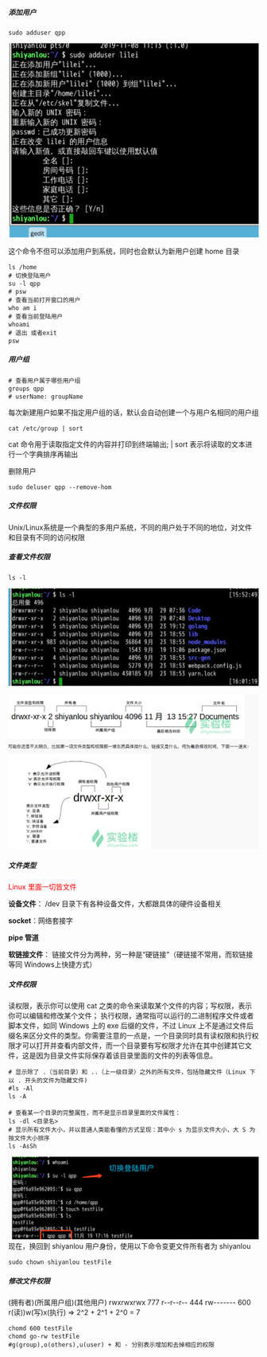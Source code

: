<!--
 * @Author: shouxie
 * @Date: 2019-11-08 11:16:30
 * @Description: 
 -->
 ##### 添加用户
```shell
sudo adduser qpp
```

![linux-adduser](./assets/linux-adduser.jpg)

这个命令不但可以添加用户到系统，同时也会默认为新用户创建 home 目录
```shell
ls /home
# 切换登陆用户
su -l qpp
# psw
# 查看当前打开窗口的用户
who am i
# 查看当前登陆用户
whoami
# 退出 或者exit
psw
```

##### 用户组
```shell
# 查看用户属于哪些用户组
groups qpp
# userName: groupName
```
每次新建用户如果不指定用户组的话，默认会自动创建一个与用户名相同的用户组

```shell
cat /etc/group | sort
```

cat 命令用于读取指定文件的内容并打印到终端输出; | sort 表示将读取的文本进行一个字典排序再输出

删除用户
```shell
sudo deluser qpp --remove-hom
```

##### 文件权限

Unix/Linux系统是一个典型的多用户系统，不同的用户处于不同的地位，对文件和目录有不同的访问权限

##### 查看文件权限
```shell
ls -l
```

![user-li](./assets/linux-ls.png)

![linux-file](./assets/linux-file.png)

##### 文件类型

<font color="#f00"> Linux 里面一切皆文件</font>

**设备文件**：  /dev 目录下有各种设备文件，大都跟具体的硬件设备相关

**socket**：网络套接字

**pipe 管道**

**软链接文件**： 链接文件分为两种，另一种是“硬链接”（硬链接不常用，而软链接等同 Windows上快捷方式）

##### 文件权限

读权限，表示你可以使用 cat <file name> 之类的命令来读取某个文件的内容；写权限，表示你可以编辑和修改某个文件； 执行权限，通常指可以运行的二进制程序文件或者脚本文件，如同 Windows 上的 exe 后缀的文件，不过 Linux 上不是通过文件后缀名来区分文件的类型。你需要注意的一点是，一个目录同时具有读权限和执行权限才可以打开并查看内部文件，而一个目录要有写权限才允许在其中创建其它文件，这是因为目录文件实际保存着该目录里面的文件的列表等信息。
```shell
# 显示除了 .（当前目录）和 ..（上一级目录）之外的所有文件，包括隐藏文件（Linux 下以 . 开头的文件为隐藏文件)
#ls -Al
ls -A

# 查看某一个目录的完整属性，而不是显示目录里面的文件属性：
ls -dl <目录名>
# 显示所有文件大小，并以普通人类能看懂的方式呈现：其中小 s 为显示文件大小，大 S 为按文件大小排序
ls -AsSh
```
![linux-file-user](./assets/linux-file-user.png)
现在，换回到 shiyanlou 用户身份，使用以下命令变更文件所有者为 shiyanlou 
```shell
sudo chown shiyanlou testFile
```
##### 修改文件权限
(拥有者)(所属用户组)(其他用户)
rwxrwxrwx 777
r--r--r-- 444
rw------- 600
r(读))w(写)x(执行)  => 2^2 + 2^1 + 2^0 = 7
```shell
chomd 600 testFile
chomd go-rw testFile
#g(group),o(others),u(user) + 和 - 分别表示增加和去掉相应的权限
```